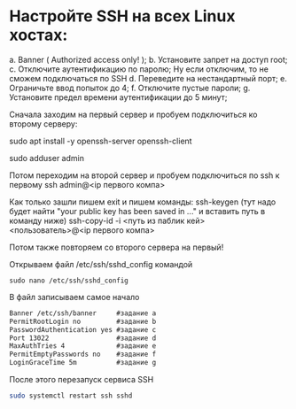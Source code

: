 # Настройте SSH на всех Linux хостах:
a. Banner ( Authorized access only! );
b. Установите запрет на доступ root;
c. Отключите аутентификацию по паролю;
Ну если отключим, то не сможем подключаться по SSH
d. Переведите на нестандартный порт;
e. Ограничьте ввод попыток до 4;
f. Отключите пустые пароли;
g. Установите предел времени аутентификации до 5 минут;

Сначала заходим на первый сервер и пробуем подключиться ко второму серверу:

sudo apt install -y openssh-server openssh-client

sudo adduser admin

Потом переходим на второй сервер и пробуем подключиться по ssh к первому 
ssh admin@<ip первого компа>

Как только зашли пишем exit
и пишем команды: 
ssh-keygen
(тут надо будет найти "your public key has been saved in ..." и вставить путь в команду ниже)
ssh-copy-id -i <путь из паблик кей>  <пользователь>@<ip первого компа>

Потом также повторяем со второго сервера на первый!

Открываем файл /etc/ssh/sshd_config командой 
```
sudo nano /etc/ssh/sshd_config
```

В файл записываем самое начало 

```txt
Banner /etc/ssh/banner     #задание а
PermitRootLogin no         #задание b
PasswordAuthentication yes #задание c
Port 13022                 #задание d
MaxAuthTries 4             #задание e
PermitEmptyPasswords no    #задание f
LoginGraceTime 5m          #задание g
```

После этого перезапуск сервиса SSH

```bash
sudo systemctl restart ssh sshd
```
